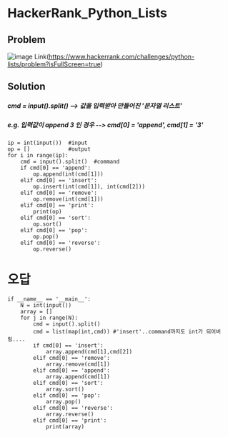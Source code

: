 # HackerRank_Python_Lists

## Problem
![image](https://user-images.githubusercontent.com/99947811/169935418-1051ad32-ee5c-4007-9414-d8a512e53ad1.png)
Link(https://www.hackerrank.com/challenges/python-lists/problem?isFullScreen=true)



## Solution

##### cmd = input().split() --> 값을 입력받아 만들어진 '문자열 리스트'
##### e.g. 입력값이 append 3 인 경우 --> cmd[0] = 'append', cmd[1] = '3'

    ip = int(input())  #input
    op = []            #output
    for i in range(ip):
        cmd = input().split()  #command
        if cmd[0] == 'append':
            op.append(int(cmd[1]))
        elif cmd[0] == 'insert':
            op.insert(int(cmd[1]), int(cmd[2]))
        elif cmd[0] == 'remove':
            op.remove(int(cmd[1]))
        elif cmd[0] == 'print':
            print(op)
        elif cmd[0] == 'sort':
            op.sort()
        elif cmd[0] == 'pop':
            op.pop()
        elif cmd[0] == 'reverse':
            op.reverse()
            
            


# 오답    
    if __name__ == '__main__':
        N = int(input())
        array = [] 
        for j in range(N):
            cmd = input().split()
            cmd = list(map(int,cmd)) #'insert'..command까지도 int가 되어버림....
            if cmd[0] == 'insert':
                array.append(cmd[1],cmd[2])
            elif cmd[0] == 'remove':
                array.remove(cmd[1])
            elif cmd[0] == 'append':
                array.append(cmd[1])
            elif cmd[0] == 'sort':
                array.sort()
            elif cmd[0] == 'pop':
                array.pop()
            elif cmd[0] == 'reverse':
                array.reverse()
            elif cmd[0] == 'print':
                print(array)
